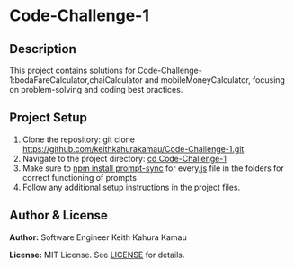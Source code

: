 # Code-Challenge-1
## Description

This project contains solutions for Code-Challenge-1:bodaFareCalculator,chaiCalculator and mobileMoneyCalculator, focusing on problem-solving and coding best practices.

## Project Setup

1. Clone the repository:
    git clone https://github.com/keithkahurakamau/Code-Challenge-1.git
2. Navigate to the project directory:
    <u>cd Code-Challenge-1</u>
3. Make sure to <u>npm install prompt-sync</u> for every<u>.js</u> file in the folders for correct functioning of prompts
4. Follow any additional setup instructions in the project files.


## Author & License

**Author:** Software Engineer Keith Kahura Kamau

**License:** MIT License. See [LICENSE](./LICENSE) for details.

